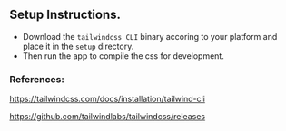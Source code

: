 ## Setup Instructions.

- Download the `tailwindcss CLI` binary accoring to your platform and place it in the `setup` directory.
- Then run the app to compile the css for development.

### References:

https://tailwindcss.com/docs/installation/tailwind-cli

https://github.com/tailwindlabs/tailwindcss/releases